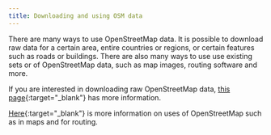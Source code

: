 ```yaml
---
title: Downloading and using OSM data
---
```


There are many ways to use OpenStreetMap data. It is possible to download raw data for a certain area, entire countries or regions, or certain features such as roads or buildings. There are also many ways to use use existing sets or of OpenStreetMap data, such as map images, routing software and more.

If you are interested in downloading raw OpenStreetMap data, [this page](https://wiki.openstreetmap.org/wiki/Downloading_data){:target="_blank"} has more information. 

[Here](https://wiki.openstreetmap.org/wiki/Use_OpenStreetMap){:target="_blank"} is more information on uses of OpenStreetMap such as in maps and for routing.